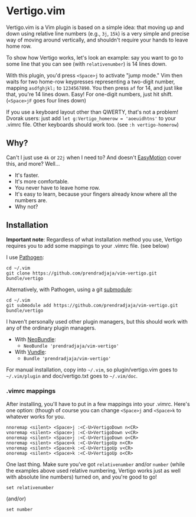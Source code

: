 Vertigo.vim
===========

Vertigo.vim is a Vim plugin is based on a simple idea: that moving up and
down using relative line numbers (e.g., `3j`, `15k`) is a very simple and
precise way of moving around vertically, and shouldn't require your hands to
leave home row.

To show how Vertigo works, let's look an example: say you want to go to some
line that you can see (with `relativenumber`) is 14 lines down.

With this plugin, you'd press `<Space>j` to activate "jump mode." Vim then waits
for two home-row keypresses representing a two-digit number, mapping
`asdfghjkl;` to `1234567890`. You then press `af` for 14, and just like
that, you're 14 lines down. Easy! For one-digit numbers, just hit shift.
(`<Space>jF` goes four lines down)

If you use a keyboard layout other than QWERTY, that's not a problem! Dvorak
users: just add `let g:Vertigo_homerow = 'aoeuidhtns'` to your .vimrc file.
Other keyboards should work too. (see `:h vertigo-homerow`)

Why?
----

Can't I just use `4k` or `22j` when I need to? And doesn't 
[EasyMotion](https://github.com/Lokaltog/vim-easymotion) cover this, and more? 
Well...

* It's faster.
* It's more comfortable.
* You never have to leave home row.
* It's easy to learn, because your fingers already know where all the numbers
  are.
* Why not?

Installation
------------

__Important note__: Regardless of what installation method you use, Vertigo
requires you to add some mappings to your .vimrc file. (see below)

I use [Pathogen](https://github.com/tpope/vim-pathogen):

    cd ~/.vim
    git clone https://github.com/prendradjaja/vim-vertigo.git bundle/vertigo

Alternatively, with Pathogen, using a git 
[submodule](http://vimcasts.org/episodes/synchronizing-plugins-with-git-submodules-and-pathogen/):

    cd ~/.vim
    git submodule add https://github.com/prendradjaja/vim-vertigo.git bundle/vertigo

I haven't personally used other plugin managers, but this should work with any 
of the ordinary plugin managers.

* With [NeoBundle](https://github.com/Shougo/neobundle.vim):
    *  `NeoBundle 'prendradjaja/vim-vertigo'`
* With [Vundle](https://github.com/gmarik/vundle):
    *  `Bundle 'prendradjaja/vim-vertigo'`

For manual installation, copy into `~/.vim`, so plugin/vertigo.vim goes to 
`~/.vim/plugin` and doc/vertigo.txt goes to `~/.vim/doc`.

### .vimrc mappings

After installing, you'll have to put in a few mappings into your .vimrc. 
Here's one option: (though of course you can change `<Space>j` and `<Space>k` 
to whatever works for you.

    nnoremap <silent> <Space>j :<C-U>VertigoDown n<CR>
    vnoremap <silent> <Space>j :<C-U>VertigoDown v<CR>
    onoremap <silent> <Space>j :<C-U>VertigoDown o<CR>
    nnoremap <silent> <Space>k :<C-U>VertigoUp n<CR>
    vnoremap <silent> <Space>k :<C-U>VertigoUp v<CR>
    onoremap <silent> <Space>k :<C-U>VertigoUp o<CR>

One last thing. Make sure you've got `relativenumber` and/or `number` (while
the examples above used relative numbering, Vertigo works just as well with
absolute line numbers) turned on, and you're good to go!

    set relativenumber

(and/or)

    set number
